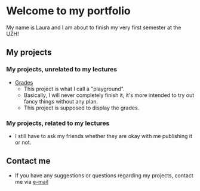 # Welcome to my portfolio

My name is Laura and I am about to finish my very first semester at the UZH!


## My projects
### My projects, unrelated to my lectures
- [Grades]([https://docs.github.com/en/github/writing-on-github/getting-started-with-writing-and-formatting-on-github/basic-writing-and-formatting-syntax](https://gitlab.uzh.ch/laura.christoph/grades_v1))
    - This project is what I call a "playground". 
    - Basically, I will never completely finish it, it's more intended to try out fancy things without any plan.
    - This project is supposed to display the grades.

### My projects, related to my lectures
- I still have to ask my friends whether they are okay with me publishing it or not.

## Contact me
- If you have any suggestions or questions regarding my projects, contact me via [e-mail](mailto:laura.christoph@uzh.ch)

